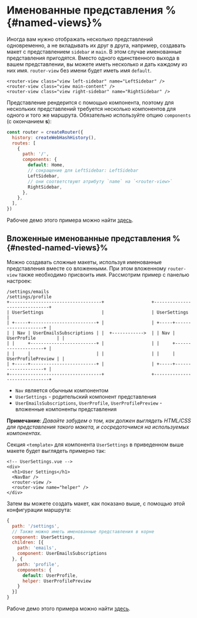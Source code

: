 # Именованные представления %{#named-views}%

<VueSchoolLink
  href="https://vueschool.io/lessons/vue-router-4-named-views"
  title="Узнайте, как использовать именованные представления"
/>

Иногда вам нужно отображать несколько представлений одновременно, а не вкладывать их друг в друга, например, создавать макет с представлением `sidebar` и `main`. В этом случае именованные представления пригодятся. Вместо одного единственного выхода в вашем представлении, вы можете иметь несколько и дать каждому из них имя. `router-view` без имени будет иметь имя `default`.

```vue-html
<router-view class="view left-sidebar" name="LeftSidebar" />
<router-view class="view main-content" />
<router-view class="view right-sidebar" name="RightSidebar" />
```

Представление рендерится с помощью компонента, поэтому для нескольких представлений требуется
несколько компонентов для одного и того же маршрута. Обязательно используйте опцию `components` (с окончанием
**s**):

```js
const router = createRouter({
  history: createWebHashHistory(),
  routes: [
    {
      path: '/',
      components: {
        default: Home,
        // сокращение для LeftSidebar: LeftSidebar
        LeftSidebar,
        // они соответствуют атрибуту `name` на `<router-view>`
        RightSidebar,
      },
    },
  ],
})
```

Рабочее демо этого примера можно найти [здесь](https://codesandbox.io/s/named-views-vue-router-4-examples-rd20l).

## Вложенные именованные представления %{#nested-named-views}%

Можно создавать сложные макеты, используя именованные представления вместе со вложенными. При этом вложенному `router-view` также необходимо присвоить имя. Рассмотрим пример с панелью настроек:

```
/settings/emails                                       /settings/profile
+-----------------------------------+                  +------------------------------+
| UserSettings                      |                  | UserSettings                 |
| +-----+-------------------------+ |                  | +-----+--------------------+ |
| | Nav | UserEmailsSubscriptions | |  +------------>  | | Nav | UserProfile        | |
| |     +-------------------------+ |                  | |     +--------------------+ |
| |     |                         | |                  | |     | UserProfilePreview | |
| +-----+-------------------------+ |                  | +-----+--------------------+ |
+-----------------------------------+                  +------------------------------+
```

- `Nav` является обычным компонентом
- `UserSettings` - родительский компонент представления
- `UserEmailsSubscriptions`, `UserProfile`, `UserProfilePreview` - вложенные компоненты представления

**Примечание**: _Давайте забудем о том, как должен выглядеть HTML/CSS для представления такого макета, и сосредоточимся на используемых компонентах._

Секция `<template>` для компонента `UserSettings` в приведенном выше макете будет выглядеть примерно так:

```vue-html
<!-- UserSettings.vue -->
<div>
  <h1>User Settings</h1>
  <NavBar />
  <router-view />
  <router-view name="helper" />
</div>
```

Затем вы можете создать макет, как показано выше, с помощью этой конфигурации маршрута:

```js
{
  path: '/settings',
  // Также можно иметь именованные представления в корне
  component: UserSettings,
  children: [{
    path: 'emails',
    component: UserEmailsSubscriptions
  }, {
    path: 'profile',
    components: {
      default: UserProfile,
      helper: UserProfilePreview
    }
  }]
}
```

Рабоче демо этого примера можно найти [здесь](https://codesandbox.io/s/nested-named-views-vue-router-4-examples-re9yl?&initialpath=%2Fsettings%2Femails).
